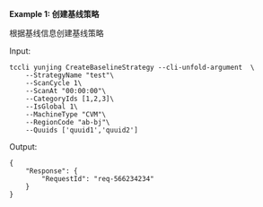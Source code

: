 **Example 1: 创建基线策略**

根据基线信息创建基线策略

Input: 

```
tccli yunjing CreateBaselineStrategy --cli-unfold-argument  \
    --StrategyName "test"\
    --ScanCycle 1\
    --ScanAt "00:00:00"\
    --CategoryIds [1,2,3]\
    --IsGlobal 1\
    --MachineType "CVM"\
    --RegionCode "ab-bj"\
    --Quuids ['quuid1','quuid2']
```

Output: 
```
{
    "Response": {
        "RequestId": "req-566234234"
    }
}
```

